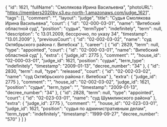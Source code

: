 {
    "id": 1621,
    "fullName": "Смолякова Ирина Васильевна",
    "photoURL": "https://members2020by.s3.eu-north-1.amazonaws.com/judge_1621",
    "tags": [],
    "comment": "",
    "layout": "judge",
    "title": "Судья Смолякова Ирина Васильевна",
    "court": {
        "id": "02-000-03-01",
        "name": "Витебский областной суд",
        "position": "судья",
        "termType": "indefinitely",
        "term": null,
        "description": "c 13.01.2009, бессрочно, по указу 34",
        "timestamp": "13.01.2009"
    },
    "previousCourt": {
        "id": "02-002-03-02",
        "name": "суд Октябрьского района г. Витебска"
    },
    "career": [
        {
            "id": 2829,
            "term": null,
            "type": "appointed",
            "court": {
                "id": "02-000-03-01",
                "name": "Витебский областной суд"
            },
            "extra": {
                "judge_id": 2775
            },
            "comment": "",
            "house_id": "02-000-03-01",
            "judge_id": 1621,
            "position": "судья",
            "term_type": "indefinitely",
            "timestamp": "2009-01-13",
            "decree_number": "34"
        },
        {
            "id": 2830,
            "term": null,
            "type": "released",
            "court": {
                "id": "02-002-03-02",
                "name": "суд Октябрьского района г. Витебска"
            },
            "extra": {
                "judge_id": 2775
            },
            "comment": "",
            "house_id": "02-002-03-02",
            "judge_id": 1621,
            "position": "судья",
            "term_type": "",
            "timestamp": "2009-01-13",
            "decree_number": "34"
        },
        {
            "id": 2828,
            "term": null,
            "type": "appointed",
            "court": {
                "id": "02-023-03-01",
                "name": "суд Шумилинского района"
            },
            "extra": {
                "judge_id": 2775
            },
            "comment": "",
            "house_id": "02-023-03-01",
            "judge_id": 1621,
            "position": "судья по административным делам",
            "term_type": "indefinitely",
            "timestamp": "1999-09-27",
            "decree_number": "570"
        }
    ]
}